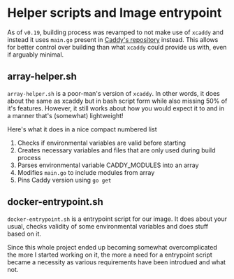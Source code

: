 # Helper scripts and Image entrypoint

As of `v0.19`, building process was revamped to not make use of `xcaddy` and instead it uses `main.go` present in [Caddy's repository]() instead. This allows for better control over building than what `xcaddy` could provide us with, even if arguably minimal.

## array-helper.sh

`array-helper.sh` is a poor-man's version of `xcaddy`. In other words, it does about the same as xcaddy but in bash script form while also missing 50% of it's features. However, it still works about how you would expect it to and in a manner that's (somewhat) lightweight!

Here's what it does in a nice compact numbered list

1. Checks if environmental variables are valid before starting
2. Creates necessary variables and files that are only used during build process
3. Parses environmental variable CADDY_MODULES into an array
4. Modifies `main.go` to include modules from array
5. Pins Caddy version using `go get`

## docker-entrypoint.sh

`docker-entrypoint.sh` is a entrypoint script for our image. It does about your usual, checks validity of some environmental variables and does stuff based on it.

Since this whole project ended up becoming somewhat overcomplicated the more I started working on it, the more a need for a entrypoint script became a necessity as various requirements have been introdued and what not.

